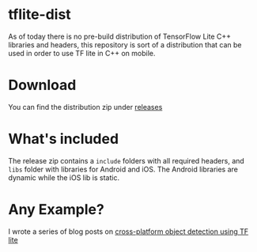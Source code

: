 # tflite-dist
As of today there is no pre-build distribution of TensorFlow Lite C++ libraries and headers, this repository is sort of a distribution that can be used in order to use TF lite in C++ on mobile.

# Download
You can find the distribution zip under [releases](https://github.com/ValYouW/tflite-dist/releases)

# What's included
The release zip contains a `include` folders with all required headers, and `libs` folder with libraries for Android and iOS. The Android libraries are dynamic while the iOS lib is static.

# Any Example?
I wrote a series of blog posts on [cross-platform object detection using TF lite](https://www.thecodingnotebook.com/2019/11/cross-platform-object-detection-with.html)
